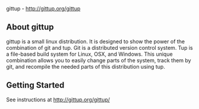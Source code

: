 gittup - http://gittup.org/gittup

About gittup
-------------------------------------------------------------------------------

gittup is a small linux distribution. It is designed to show the power of the
combination of git and tup. Git is a distributed version control system.
Tup is a file-based build system for Linux, OSX, and Windows.
This unique combination allows you to easily change parts of the system,
track them by git, and recompile the needed parts of this distribution using
tup.

Getting Started
-------------------------------------------------------------------------------

See instructions at http://gittup.org/gittup/
